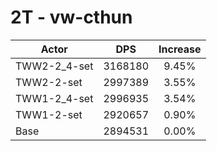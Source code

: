# 2T - vw-cthun
| Actor | DPS | Increase |
|---|:---:|:---:|
|TWW2-2_4-set|3168180|9.45%|
|TWW2-2-set|2997389|3.55%|
|TWW1-2_4-set|2996935|3.54%|
|TWW1-2-set|2920657|0.90%|
|Base|2894531|0.00%|
